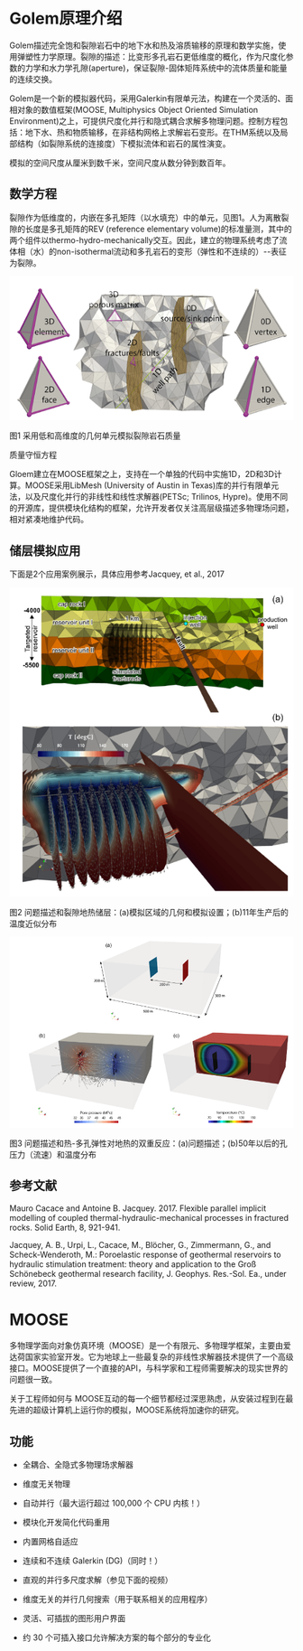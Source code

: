 # Golem原理介绍

Golem描述完全饱和裂隙岩石中的地下水和热及溶质输移的原理和数学实施，使用弹塑性力学原理。裂隙的描述：比变形多孔岩石更低维度的概化，作为尺度化参数的力学和水力学孔隙(aperture)，保证裂隙-固体矩阵系统中的流体质量和能量的连续交换。

Golem是一个新的模拟器代码，采用Galerkin有限单元法，构建在一个灵活的、面相对象的数值框架(MOOSE,
Multiphysics Object Oriented Simulation
Environment)之上，可提供尺度化并行和隐式耦合求解多物理问题。控制方程包括：地下水、热和物质输移，在非结构网格上求解岩石变形。在THM系统以及局部结构（如裂隙系统的连接度）下模拟流体和岩石的属性演变。

模拟的空间尺度从厘米到数千米，空间尺度从数分钟到数百年。

## 数学方程

裂隙作为低维度的，内嵌在多孔矩阵（以水填充）中的单元，见图1。人为离散裂隙的长度是多孔矩阵的REV
(reference elementary
volume)的标准量测，其中的两个组件以thermo-hydro-mechanically交互。因此，建立的物理系统考虑了流体相（水）的non-isothermal流动和多孔岩石的变形（弹性和不连续的）\--表征为裂隙。

![](./media/image1.png)

图1 采用低和高维度的几何单元模拟裂隙岩石质量

质量守恒方程

Gloem建立在MOOSE框架之上，支持在一个单独的代码中实施1D，2D和3D计算。MOOSE采用LibMesh
(University of Austin in
Texas)库的并行有限单元法，以及尺度化并行的非线性和线性求解器(PETSc;
Trilinos,
Hypre)。使用不同的开源库，提供模块化结构的框架，允许开发者仅关注高层级描述多物理场问题，相对紧凑地维护代码。

## 储层模拟应用

下面是2个应用案例展示，具体应用参考Jacquey, et al., 2017

![](./media/image2.png)

图2
问题描述和裂隙地热储层：(a)模拟区域的几何和模拟设置；(b)11年生产后的温度近似分布

![](./media/image3.png)

图3
问题描述和热-多孔弹性对地热的双重反应：(a)问题描述；(b)50年以后的孔压力（流速）和温度分布

## 参考文献

Mauro Cacace and Antoine B. Jacquey. 2017. Flexible parallel implicit
modelling of coupled thermal-hydraulic-mechanical processes in fractured
rocks. Solid Earth, 8, 921-941.

Jacquey, A. B., Urpi, L., Cacace, M., Blöcher, G., Zimmermann, G., and
Scheck-Wenderoth, M.: Poroelastic response of geothermal reservoirs to
hydraulic stimulation treatment: theory and application to the Groß
Schönebeck geothermal research facility, J. Geophys. Res.-Sol. Ea.,
under review, 2017.

# MOOSE

多物理学面向对象仿真环境（MOOSE）是一个有限元、多物理学框架，主要由爱达荷国家实验室开发。它为地球上一些最复杂的非线性求解器技术提供了一个高级接口。MOOSE提供了一个直接的API，与科学家和工程师需要解决的现实世界的问题很一致。

关于工程师如何与
MOOSE互动的每一个细节都经过深思熟虑，从安装过程到在最先进的超级计算机上运行你的模拟，MOOSE系统将加速你的研究。

## 功能

-   全耦合、全隐式多物理场求解器

-   维度无关物理

-   自动并行（最大运行超过 100,000 个 CPU 内核！）

-   模块化开发简化代码重用

-   内置网格自适应

-   连续和不连续 Galerkin (DG)（同时！）

-   直观的并行多尺度求解（参见下面的视频）

-   维度无关的并行几何搜索（用于联系相关的应用程序）

-   灵活、可插拔的图形用户界面

-   约 30 个可插入接口允许解决方案的每个部分的专业化
